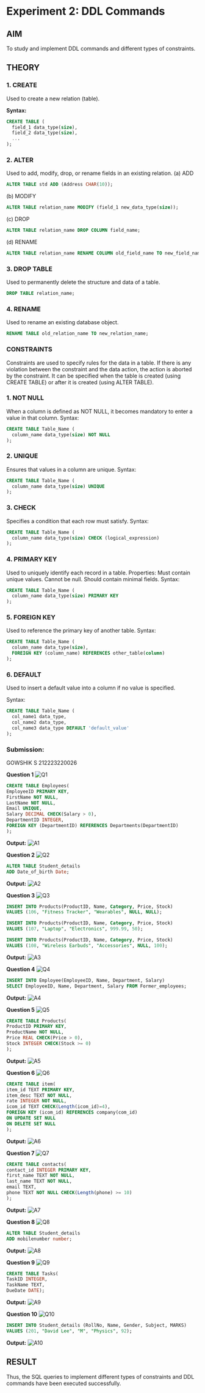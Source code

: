 # Experiment 2: DDL Commands

## AIM
To study and implement DDL commands and different types of constraints.

## THEORY

### 1. CREATE
Used to create a new relation (table).

**Syntax:**
```sql
CREATE TABLE (
  field_1 data_type(size),
  field_2 data_type(size),
  ...
);
```
### 2. ALTER
Used to add, modify, drop, or rename fields in an existing relation.
(a) ADD
```sql
ALTER TABLE std ADD (Address CHAR(10));
```
(b) MODIFY
```sql
ALTER TABLE relation_name MODIFY (field_1 new_data_type(size));
```
(c) DROP
```sql
ALTER TABLE relation_name DROP COLUMN field_name;
```
(d) RENAME
```sql
ALTER TABLE relation_name RENAME COLUMN old_field_name TO new_field_name;
```
### 3. DROP TABLE
Used to permanently delete the structure and data of a table.
```sql
DROP TABLE relation_name;
```
### 4. RENAME
Used to rename an existing database object.
```sql
RENAME TABLE old_relation_name TO new_relation_name;
```
### CONSTRAINTS
Constraints are used to specify rules for the data in a table. If there is any violation between the constraint and the data action, the action is aborted by the constraint. It can be specified when the table is created (using CREATE TABLE) or after it is created (using ALTER TABLE).
### 1. NOT NULL
When a column is defined as NOT NULL, it becomes mandatory to enter a value in that column.
Syntax:
```sql
CREATE TABLE Table_Name (
  column_name data_type(size) NOT NULL
);
```
### 2. UNIQUE
Ensures that values in a column are unique.
Syntax:
```sql
CREATE TABLE Table_Name (
  column_name data_type(size) UNIQUE
);
```
### 3. CHECK
Specifies a condition that each row must satisfy.
Syntax:
```sql
CREATE TABLE Table_Name (
  column_name data_type(size) CHECK (logical_expression)
);
```
### 4. PRIMARY KEY
Used to uniquely identify each record in a table.
Properties:
Must contain unique values.
Cannot be null.
Should contain minimal fields.
Syntax:
```sql
CREATE TABLE Table_Name (
  column_name data_type(size) PRIMARY KEY
);
```
### 5. FOREIGN KEY
Used to reference the primary key of another table.
Syntax:
```sql
CREATE TABLE Table_Name (
  column_name data_type(size),
  FOREIGN KEY (column_name) REFERENCES other_table(column)
);
```
### 6. DEFAULT
Used to insert a default value into a column if no value is specified.

Syntax:
```sql
CREATE TABLE Table_Name (
  col_name1 data_type,
  col_name2 data_type,
  col_name3 data_type DEFAULT 'default_value'
);
```
### Submission:
GOWSHIK S 212223220026

**Question 1**
![Q1](https://github.com/user-attachments/assets/e11a7152-453e-427c-ace6-8d9f846540b2)

```sql
CREATE TABLE Employees(
EmployeeID PRIMARY KEY,
FirstName NOT NULL,
LastName NOT NULL,
Email UNIQUE,
Salary DECIMAL CHECK(Salary > 0),
DepartmentID INTEGER,
FOREIGN KEY (DepartmentID) REFERENCES Departments(DepartmentID)
);
```

**Output:**
![A1](https://github.com/user-attachments/assets/86235bca-2ddc-4f2d-a158-2b89bad9b01d)

**Question 2**
![Q2](https://github.com/user-attachments/assets/3c1a3134-7b62-4044-98fe-b6d7444c4d0d)

```sql
ALTER TABLE Student_details
ADD Date_of_birth Date;
```

**Output:**
![A2](https://github.com/user-attachments/assets/deaa9450-4ab5-46e8-b07f-b1f423fc10b3)

**Question 3**
![Q3](https://github.com/user-attachments/assets/94141be7-acae-43b7-bf7f-708012bdb1f8)

```sql
INSERT INTO Products(ProductID, Name, Category, Price, Stock)
VALUES (106, "Fitness Tracker", "Wearables", NULL, NULL);

INSERT INTO Products(ProductID, Name, Category, Price, Stock)
VALUES (107, "Laptop", "Electronics", 999.99, 50);

INSERT INTO Products(ProductID, Name, Category, Price, Stock)
VALUES (108, "Wireless Earbuds", "Accessories", NULL, 100);
```

**Output:**
![A3](https://github.com/user-attachments/assets/11c330f1-889b-436e-a09d-c08f0e327371)

**Question 4**
![Q4](https://github.com/user-attachments/assets/3f078f30-ea5b-4021-8733-b6417a2cceee)

```sql
INSERT INTO Employee(EmployeeID, Name, Department, Salary)
SELECT EmployeeID, Name, Department, Salary FROM Former_employees;
```

**Output:**
![A4](https://github.com/user-attachments/assets/7cd124b6-20c9-42d3-bdb1-48bb41f38dce)

**Question 5**
![Q5](https://github.com/user-attachments/assets/4c3e15c9-f268-477b-91d8-98807f6f3427)

```sql
CREATE TABLE Products(
ProductID PRIMARY KEY,
ProductName NOT NULL,
Price REAL CHECK(Price > 0),
Stock INTEGER CHECK(Stock >= 0)
);
```

**Output:**
![A5](https://github.com/user-attachments/assets/8dc31525-b4ab-46a2-9f76-ed471031a158)

**Question 6**
![Q6](https://github.com/user-attachments/assets/cf0e68b8-14aa-4acd-b001-07721ec8e9d3)

```sql
CREATE TABLE item(
item_id TEXT PRIMARY KEY,
item_desc TEXT NOT NULL,
rate INTEGER NOT NULL,
icom_id TEXT CHECK(Length(icom_id)=4),
FOREIGN KEY (icom_id) REFERENCES company(com_id)
ON UPDATE SET NULL
ON DELETE SET NULL
);
```

**Output:**
![A6](https://github.com/user-attachments/assets/ffe49c70-7513-4e9e-94cb-1f66f0279f94)

**Question 7**
![Q7](https://github.com/user-attachments/assets/af087f93-4625-48bf-8a4d-1ecea52c9357)


```sql
CREATE TABLE contacts(
contact_id INTEGER PRIMARY KEY,
first_name TEXT NOT NULL,
last_name TEXT NOT NULL,
email TEXT,
phone TEXT NOT NULL CHECK(Length(phone) >= 10)
);
```

**Output:**
![A7](https://github.com/user-attachments/assets/ccffa308-254e-49f2-8d40-e3211fcf008d)

**Question 8**
![Q8](https://github.com/user-attachments/assets/2179cbf1-00ab-42c1-964c-719f2d05f9a3)

```sql
ALTER TABLE Student_details
ADD mobilenumber number;
```

**Output:**
![A8](https://github.com/user-attachments/assets/30abeb4d-d97d-4eae-a1c4-723d644052c4)

**Question 9**
![Q9](https://github.com/user-attachments/assets/1ea61151-7cce-458c-b56a-30a8a7eda491)

```sql
CREATE TABLE Tasks(
TaskID INTEGER,
TaskName TEXT,
DueDate DATE);
```

**Output:**
![A9](https://github.com/user-attachments/assets/3562eb28-f660-450c-8d3d-ae824bc4b4f8)

**Question 10**
![Q10](https://github.com/user-attachments/assets/3175834d-4228-40f3-8286-112b2c6253e0)

```sql
INSERT INTO Student_details (RollNo, Name, Gender, Subject, MARKS)
VALUES (201, "David Lee", "M", "Physics", 92);
```

**Output:**
![A10](https://github.com/user-attachments/assets/0f9467f8-f6b6-4b35-971a-0407cf369ba5)

## RESULT
Thus, the SQL queries to implement different types of constraints and DDL commands have been executed successfully.
